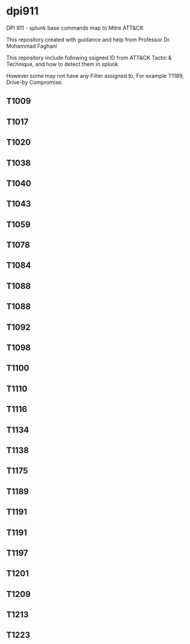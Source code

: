 # dpi911
DPI 911 - splunk base commands map to Mitre ATT&amp;CK

This repository created with guidance and help from Professor Dr. Mohammad Faghani

This repository include following ssigned ID from ATT&CK Tactic & Technique, and how to detect them in splunk

However some may not have any Filter assigned to, For example T1189, Drive-by Compromise.

## T1009
## T1017
## T1020
## T1038
## T1040
## T1043
## T1059
## T1078
## T1084
## T1088
## T1088
## T1092
## T1098
## T1100
## T1110
## T1116
## T1134
## T1138
## T1175
## T1189
## T1191
## T1191
## T1197
## T1201
## T1209
## T1213
## T1223

